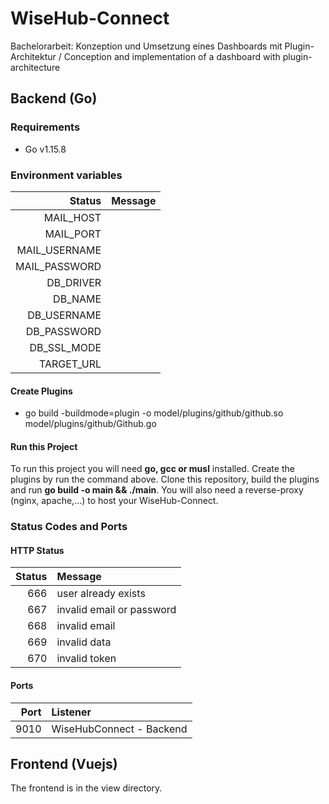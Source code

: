 # WiseHub-Connect
Bachelorarbeit: Konzeption und Umsetzung eines Dashboards mit Plugin-Architektur / Conception and implementation of a dashboard with plugin-architecture

## Backend (Go)
### Requirements
- Go v1.15.8

### Environment variables
Status | Message
---: | :---
MAIL_HOST | 
MAIL_PORT |
MAIL_USERNAME |
MAIL_PASSWORD |
DB_DRIVER |
DB_NAME |
DB_USERNAME |
DB_PASSWORD | 
DB_SSL_MODE |
TARGET_URL |

#### Create Plugins
- go build -buildmode=plugin -o model/plugins/github/github.so model/plugins/github/Github.go 

#### Run this Project
To run this project you will need <strong>go, gcc or musl</strong> installed.
Create the plugins by run the command above. Clone this repository, build the plugins and run <strong>go build -o main && ./main</strong>.
You will also need a reverse-proxy (nginx, apache,...) to host your WiseHub-Connect.

### Status Codes and Ports
#### HTTP Status
Status | Message
---: | :---
666 | user already exists
667 | invalid email or password
668 | invalid email
669 | invalid data
670 | invalid token

#### Ports
Port | Listener
---: | :---
9010 | WiseHubConnect - Backend

## Frontend (Vuejs)
The frontend is in the view directory.
